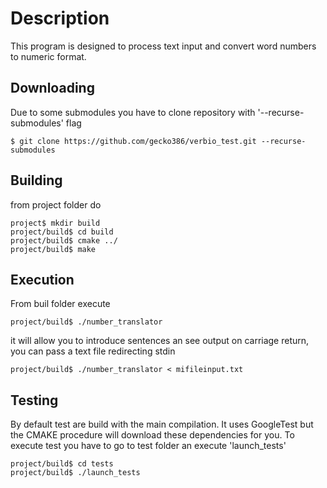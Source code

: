 # Description 
This program is designed to process text input and convert word numbers to numeric format.

## Downloading

Due to some submodules you have to clone repository with '--recurse-submodules' flag

```console
$ git clone https://github.com/gecko386/verbio_test.git --recurse-submodules
```

## Building

from project folder do

```console
project$ mkdir build
project/build$ cd build
project/build$ cmake ../
project/build$ make
```

## Execution

From buil folder execute

```console
project/build$ ./number_translator
```

it will allow you to introduce sentences an see output on carriage return, you can pass a text file redirecting stdin

```console
project/build$ ./number_translator < mifileinput.txt
```

## Testing

By default test are build with the main compilation. It uses GoogleTest but the CMAKE procedure will download these dependencies for you.
To execute test you have to go to test folder an execute 'launch_tests'

```console
project/build$ cd tests
project/build$ ./launch_tests
```
